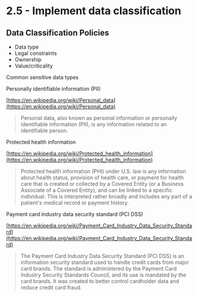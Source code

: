 # 2.5 - Implement data classification

## Data Classification Policies

- Data type
- Legal constraints
- Ownership
- Value/criticality

Common sensitive data types

Personally identifiable information (PII)

[https://en.wikipedia.org/wiki/Personal_data](https://en.wikipedia.org/wiki/Personal_data)

> Personal data, also known as personal information or personally identifiable information (PII), is any information related to an identifiable person.

Protected health information

[https://en.wikipedia.org/wiki/Protected_health_information](https://en.wikipedia.org/wiki/Protected_health_information)

> Protected health information (PHI) under U.S. law is any information about health status, provision of health care, or payment for health care that is created or collected by a Covered Entity (or a Business Associate of a Covered Entity), and can be linked to a specific individual. This is interpreted rather broadly and includes any part of a patient's medical record or payment history.

Payment card industry data security standard (PCI DSS)

[https://en.wikipedia.org/wiki/Payment_Card_Industry_Data_Security_Standard](https://en.wikipedia.org/wiki/Payment_Card_Industry_Data_Security_Standard)

> The Payment Card Industry Data Security Standard (PCI DSS) is an information security standard used to handle credit cards from major card brands. The standard is administered by the Payment Card Industry Security Standards Council, and its use is mandated by the card brands. It was created to better control cardholder data and reduce credit card fraud.

